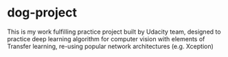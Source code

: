 # dog-project
This is my work fulfilling practice project built by Udacity team, designed to practice deep learning algorithm for computer vision with elements of Transfer learning, re-using popular network architectures (e.g. Xception)
